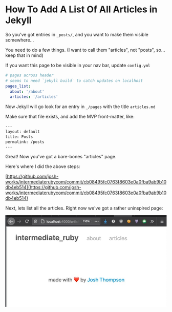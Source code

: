 # How To Add A List Of All Articles in Jekyll

So you've got entries in `_posts/`, and you want to make them visible somewhere...

You need to do a few things. (I want to call them "articles", not "posts", so... keep that in mind)

If you want this page to be visible in your nav bar, update `config.yml`
```yml
# pages across header
# seems to need `jekyll build` to catch updates on localhost
pages_list:
  about: '/about'
  articles: '/articles'
```

Now Jekyll will go look for an entry in `_/pages` with the title `articles.md`

Make sure that file exists, and add the MVP front-matter, like:

```
---
layout: default
title: Posts
permalink: /posts
---
```

Great! Now you've got a bare-bones "articles" page. 

Here's where I did the above steps:

[https://github.com/josh-works/intermediaterubycom/commit/cb08495fc0763f8603e0a0fba9ab9b10db4eb514](https://github.com/josh-works/intermediaterubycom/commit/cb08495fc0763f8603e0a0fba9ab9b10db4eb514)

Next, lets list all the articles. Right now we've got a rather uninspired page:

![boring](/images/articles-bare.jpg)